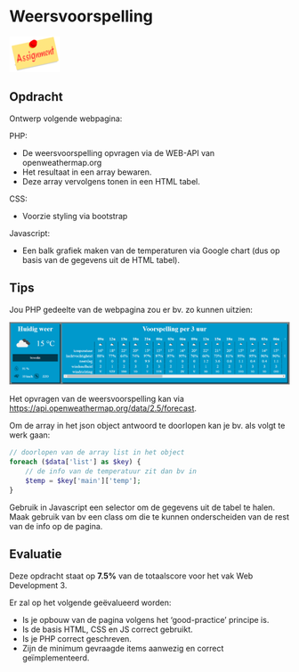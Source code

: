 # Weersvoorspelling

![download](./images/assignment.png)

## Opdracht
Ontwerp volgende webpagina:

PHP:
* De weersvoorspelling opvragen via de WEB-API van openweathermap.org
* Het resultaat in een array bewaren.
* Deze array vervolgens tonen in een HTML tabel.

CSS:
* Voorzie styling via bootstrap

Javascript:
* Een balk grafiek maken van de temperaturen via Google chart (dus op basis van de gegevens uit de HTML tabel).

## Tips

Jou PHP gedeelte van de webpagina zou er bv. zo kunnen uitzien:

![download](./images/afbeelding12.png)

Het opvragen van de weersvoorspelling kan via https://api.openweathermap.org/data/2.5/forecast.

Om de array in het json object antwoord te doorlopen kan je bv. als volgt te werk gaan:

```php
// doorlopen van de array list in het object
foreach ($data['list'] as $key) {
    // de info van de temperatuur zit dan bv in
    $temp = $key['main']['temp'];
}
```

Gebruik in Javascript een selector om de gegevens uit de tabel te halen.
Maak gebruik van bv een class om die te kunnen onderscheiden van de rest van de info op de pagina.

## Evaluatie

Deze opdracht staat op **7.5%** van de totaalscore voor het vak Web Development 3.

Er zal op het volgende geëvalueerd worden:
* Is je opbouw van de pagina volgens het ‘good-practice’ principe is.
* Is de basis HTML, CSS en JS correct gebruikt.
* Is je PHP correct geschreven.
* Zijn de minimum gevraagde items aanwezig en correct geïmplementeerd.

